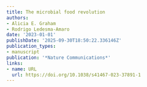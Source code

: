 ```yaml
---
title: The microbial food revolution
authors:
- Alicia E. Graham
- Rodrigo Ledesma‐Amaro
date: '2023-01-01'
publishDate: '2025-09-30T18:50:22.336146Z'
publication_types:
- manuscript
publication: '*Nature Communications*'
links:
- name: URL
  url: https://doi.org/10.1038/s41467-023-37891-1
---
```

